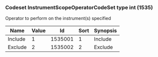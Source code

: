 ### Codeset InstrumentScopeOperatorCodeSet type int (1535)

Operator to perform on the instrument(s) specified

| Name    | Value | Id      | Sort | Synopsis |
|---------|-------|---------|------|----------|
| Include | 1     | 1535001 | 1    | Include  |
| Exclude | 2     | 1535002 | 2    | Exclude  |

